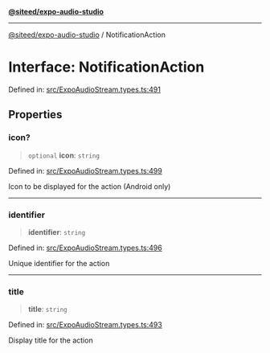 [**@siteed/expo-audio-studio**](../README.md)

***

[@siteed/expo-audio-studio](../README.md) / NotificationAction

# Interface: NotificationAction

Defined in: [src/ExpoAudioStream.types.ts:491](https://github.com/deeeed/expo-audio-stream/blob/9ccce858174254387aac44d30853c908707d8254/packages/expo-audio-studio/src/ExpoAudioStream.types.ts#L491)

## Properties

### icon?

> `optional` **icon**: `string`

Defined in: [src/ExpoAudioStream.types.ts:499](https://github.com/deeeed/expo-audio-stream/blob/9ccce858174254387aac44d30853c908707d8254/packages/expo-audio-studio/src/ExpoAudioStream.types.ts#L499)

Icon to be displayed for the action (Android only)

***

### identifier

> **identifier**: `string`

Defined in: [src/ExpoAudioStream.types.ts:496](https://github.com/deeeed/expo-audio-stream/blob/9ccce858174254387aac44d30853c908707d8254/packages/expo-audio-studio/src/ExpoAudioStream.types.ts#L496)

Unique identifier for the action

***

### title

> **title**: `string`

Defined in: [src/ExpoAudioStream.types.ts:493](https://github.com/deeeed/expo-audio-stream/blob/9ccce858174254387aac44d30853c908707d8254/packages/expo-audio-studio/src/ExpoAudioStream.types.ts#L493)

Display title for the action
